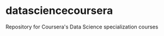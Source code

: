 datasciencecoursera
===================

Repository for Coursera's Data Science specialization courses
